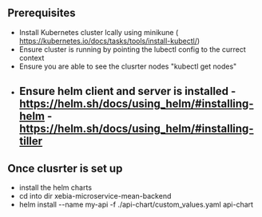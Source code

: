 ## Prerequisites
- Install Kubernetes cluster lcally using minikune  ( https://kubernetes.io/docs/tasks/tools/install-kubectl/)
- Ensure cluster is running  by pointing the lubectl config to the currect  context 
- Ensure you are able  to see the clusrter nodes "kubectl get nodes"
- Ensure helm  client and server is installed 
    -https://helm.sh/docs/using_helm/#installing-helm
    -https://helm.sh/docs/using_helm/#installing-tiller
    -
## Once clusrter is set up 
- install the helm charts
- cd into dir xebia-microservice-mean-backend
- helm install --name my-api -f ./api-chart/custom_values.yaml api-chart
